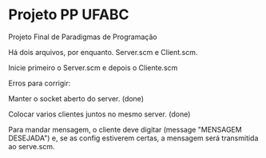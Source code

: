 # Projeto PP UFABC
Projeto Final de Paradigmas de Programação

Há dois arquivos, por enquanto. Server.scm e Client.scm.

Inicie primeiro o Server.scm e depois o Cliente.scm

Erros para corrigir:

Manter o socket aberto do server. (done)

Colocar varios clientes juntos no mesmo server. (done)


Para mandar mensagem, o cliente deve digitar (message "MENSAGEM DESEJADA") e, se as config estiverem certas, a mensagem será transmitida ao serve.scm.
